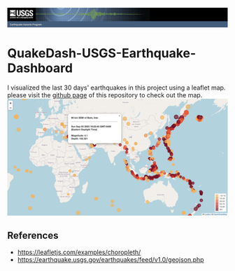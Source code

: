 ![](https://github.com/MahsaBakhtiari/QuakeDash/blob/main/Images/Screenshot%202023-09-03%20at%206.31.21%20PM.png)
# QuakeDash-USGS-Earthquake-Dashboard
I visualized the last 30 days' earthquakes in this project using a leaflet map. 
please visit the [github page](https://mahsabakhtiari.github.io/QuakeDash/) of this repository to check out the map.
![](https://github.com/MahsaBakhtiari/QuakeDash/blob/main/Images/Screenshot%202023-09-03%20at%206.25.06%20PM.png)

## References 
* https://leafletjs.com/examples/choropleth/
* https://earthquake.usgs.gov/earthquakes/feed/v1.0/geojson.php


